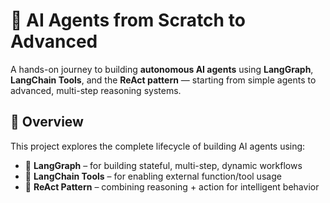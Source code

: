# 🧠 AI Agents from Scratch to Advanced

A hands-on journey to building **autonomous AI agents** using **LangGraph**, **LangChain Tools**, and the **ReAct pattern** — starting from simple agents to advanced, multi-step reasoning systems.

## 🚀 Overview

This project explores the complete lifecycle of building AI agents using:
- 🔄 **LangGraph** – for building stateful, multi-step, dynamic workflows
- 🧰 **LangChain Tools** – for enabling external function/tool usage
- 🧠 **ReAct Pattern** – combining reasoning + action for intelligent behavior
